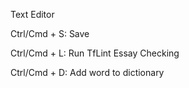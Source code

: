 Text Editor

Ctrl/Cmd + S: Save

Ctrl/Cmd + L: Run TfLint Essay Checking

Ctrl/Cmd + D: Add word to dictionary